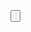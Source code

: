 <!-- Gray Reverse Control -->
<GroupBox Header="{Binding GrayReverseVM.Title}"
          Visibility="{Binding IsGrayReverseVisible, Converter={utilityConv:BoolToVisibilityConverter}}"
          Margin="0,12,0,0">
  <StackPanel Orientation="Horizontal" Margin="12">
    <CheckBox Content="{Binding GrayReverseVM.Title}"
              IsChecked="{Binding GrayReverseVM.Enable, Mode=TwoWay}"
              VerticalAlignment="Center" Margin="0,0,12,0"/>
    <Button Content="Set" Width="60" Height="30"
            Command="{Binding GrayReverseVM.ApplyCommand}"/>
  </StackPanel>
</GroupBox>